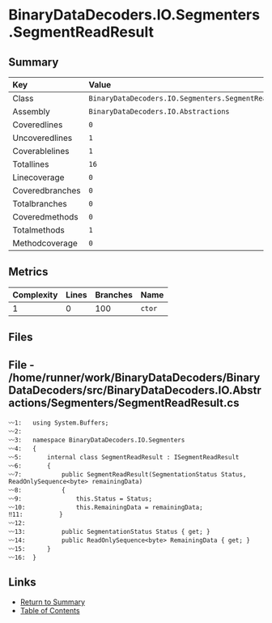 ﻿# BinaryDataDecoders.IO.Segmenters.SegmentReadResult

## Summary

| Key             | Value                                                |
| :-------------- | :--------------------------------------------------- |
| Class           | `BinaryDataDecoders.IO.Segmenters.SegmentReadResult` |
| Assembly        | `BinaryDataDecoders.IO.Abstractions`                 |
| Coveredlines    | `0`                                                  |
| Uncoveredlines  | `1`                                                  |
| Coverablelines  | `1`                                                  |
| Totallines      | `16`                                                 |
| Linecoverage    | `0`                                                  |
| Coveredbranches | `0`                                                  |
| Totalbranches   | `0`                                                  |
| Coveredmethods  | `0`                                                  |
| Totalmethods    | `1`                                                  |
| Methodcoverage  | `0`                                                  |

## Metrics

| Complexity | Lines | Branches | Name    |
| :--------- | :---- | :------- | :------ |
| 1          | 0     | 100      | `ctor`  |

## Files

## File - /home/runner/work/BinaryDataDecoders/BinaryDataDecoders/src/BinaryDataDecoders.IO.Abstractions/Segmenters/SegmentReadResult.cs

```CSharp
〰1:   using System.Buffers;
〰2:   
〰3:   namespace BinaryDataDecoders.IO.Segmenters
〰4:   {
〰5:       internal class SegmentReadResult : ISegmentReadResult
〰6:       {
〰7:           public SegmentReadResult(SegmentationStatus Status, ReadOnlySequence<byte> remainingData)
〰8:           {
〰9:               this.Status = Status;
〰10:              this.RemainingData = remainingData;
‼11:          }
〰12:  
〰13:          public SegmentationStatus Status { get; }
〰14:          public ReadOnlySequence<byte> RemainingData { get; }
〰15:      }
〰16:  }
```

## Links

* [Return to Summary](Summary.md)
* [Table of Contents](../TOC.md)

